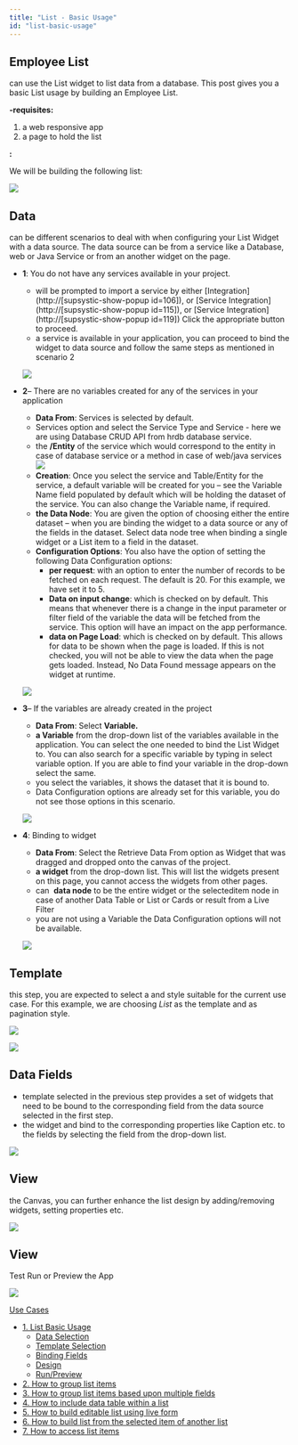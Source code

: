 ```yaml
---
title: "List - Basic Usage"
id: "list-basic-usage"
---
```


## Employee List

can use the List widget to list data from a database. This post gives you a basic List usage by building an Employee List.

**\-requisites:**

1. a web responsive app
2. a page to hold the list

**:**

We will be building the following list:

[![](../assets/list_basic_run.png)](../assets/list_basic_run.png)

## Data

can be different scenarios to deal with when configuring your List Widget with a data source. The data source can be from a service like a Database, web or Java Service or from an another widget on the page.

- **1**: You do not have any services available in your project.
    
    - will be prompted to import a service by either [Integration](http://[supsystic-show-popup id=106]), or [Service Integration](http://[supsystic-show-popup id=115]), or [Service Integration](http://[supsystic-show-popup id=119]) Click the appropriate button to proceed.
    - a service is available in your application, you can proceed to bind the widget to data source and follow the same steps as mentioned in scenario 2
    
    [![](../assets/list_basic_data1.png)](../assets/list_basic_data1.png)
- **2**– There are no variables created for any of the services in your application
    
    - **Data From**: Services is selected by default.
    - Services option and select the Service Type and Service - here we are using Database CRUD API from hrdb database service.
    - the **/Entity** of the service which would correspond to the entity in case of database service or a method in case of web/java services [![](../assets/list_basic_data2_1.png)](../assets/list_basic_data2_1.png)
    - **Creation**: Once you select the service and Table/Entity for the service, a default variable will be created for you – see the Variable Name field populated by default which will be holding the dataset of the service. You can also change the Variable name, if required.
    - **the Data Node**: You are given the option of choosing either the entire dataset – when you are binding the widget to a data source or any of the fields in the dataset. Select data node tree when binding a single widget or a List item to a field in the dataset.
    - **Configuration Options**: You also have the option of setting the following Data Configuration options:
        - **per request**: with an option to enter the number of records to be fetched on each request. The default is 20. For this example, we have set it to 5.
        - **Data on input change**: which is checked on by default. This means that whenever there is a change in the input parameter or filter field of the variable the data will be fetched from the service. This option will have an impact on the app performance.
        - **data on Page Load**: which is checked on by default. This allows for data to be shown when the page is loaded. If this is not checked, you will not be able to view the data when the page gets loaded. Instead, No Data Found message appears on the widget at runtime.
    
    [![](../assets/list_basic_data2_2.png)](../assets/list_basic_data2_2.png)
- **3**– If the variables are already created in the project
    
    - **Data From**: Select **Variable.**
    - **a Variable** from the drop-down list of the variables available in the application. You can select the one needed to bind the List Widget to. You can also search for a specific variable by typing in select variable option. If you are able to find your variable in the drop-down select the same.
    - you select the variables, it shows the dataset that it is bound to.
    - Data Configuration options are already set for this variable, you do not see those options in this scenario.
    
    [![](../assets/list_basic_data3_2.png)](../assets/list_basic_data3_2.png)
- **4**: Binding to widget
    
    - **Data From**: Select the Retrieve Data From option as Widget that was dragged and dropped onto the canvas of the project.
    - **a widget** from the drop-down list. This will list the widgets present on this page, you cannot access the widgets from other pages.
    - can  **data node** to be the entire widget or the selecteditem node in case of another Data Table or List or Cards or result from a Live Filter
    - you are not using a Variable the Data Configuration options will not be available.
    
    [![](../assets/list_basic_data4_1.png)](../assets/list_basic_data4_1.png)

## Template

this step, you are expected to select a and style suitable for the current use case. For this example, we are choosing _List_ as the template and as pagination style.

[![](../assets/ll_template.png)](../assets/ll_template.png)

[![](../assets/ll_pagin.png)](../assets/ll_pagin.png)

## Data Fields

- template selected in the previous step provides a set of widgets that need to be bound to the corresponding field from the data source selected in the first step.
- the widget and bind to the corresponding properties like Caption etc. to the fields by selecting the field from the drop-down list.

[![](../assets/ll_fields.png)](../assets/ll_fields.png)

## View

the Canvas, you can further enhance the list design by adding/removing widgets, setting properties etc.

[![](../assets/list_basic_design.png)](../assets/list_basic_design.png)

## View

Test Run or Preview the App

[![](../assets/list_basic_run.png)](../assets/list_basic_run.png)

[Use Cases](/learn/app-development/widgets/datalive/list/list-use-cases/)

- [1\. List Basic Usage](/learn/app-development/widgets/datalive/list/list-basic-usage/)
    - [Data Selection](#data-selection)
    - [Template Selection](#template-selection)
    - [Binding Fields](#binding-fields)
    - [Design](#design)
    - [Run/Preview](#run)
- [2\. How to group list items](/learn/how-tos/list-grouped/)
- [3\. How to group list items based upon multiple fields](/learn/how-tos/list-multi-grouped/)
- [4\. How to include data table within a list](/learn/how-tos/list-data-table/)
- [5\. How to build editable list using live form](/learn/how-tos/building-editable-list/)
- [6\. How to build list from the selected item of another list](/learn/how-tos/building-cascading-lists/)
- [7\. How to access list items](/learn/how-tos/list-item-access/)
